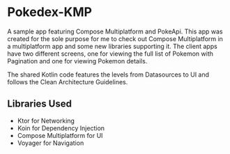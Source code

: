 # Pokedex-KMP

A sample app featuring Compose Multiplatform and PokeApi. This app was created for the sole purpose for me to check out Compose Multiplatform in a multiplatform app and some new libraries supporting it. 
The client apps have two different screens, one for viewing the full list of Pokemon with Pagination and one for viewing Pokemon details.

The shared Kotlin code features the levels from Datasources to UI and follows the Clean Architecture Guidelines.

## Libraries Used

- Ktor for Networking
- Koin for Dependency Injection
- Compose Multiplatform for UI
- Voyager for Navigation
